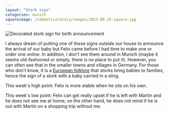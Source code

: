 ```yaml
---
layout: "Stork sign"
categories: munich
squareimage: /sabbaticaldiary/images/2023-08-25-square.jpg
---
```

<img src="/sabbaticaldiary/images/2023-08-25.jpg" alt="Decorated stork sign for birth announcement" class="center">

I always dream of putting one of these signs outside our house to announce the arrival of our baby but Felix came before I had time to make one or order one online. In addition, I don't see them around in Munich (maybe it seems old-fashioned or simply, there is no place to put it). However, you can often see that in the smaller towns and villages in Germany. For those who don't know, it is a <a href="https://www.birdspot.co.uk/culture/storks-and-the-delivery-of-babies">European folklore</a> that storks bring babies to families, hence the sign of a stork with a baby carried in a sling.

This week's high point: Felix is more stable when he sits on his own.

This week's low point: Felix can get really upset if he is left with Martin and he does not see me at home; on the other hand, he does not mind if he is out with Martin on a shopping trip without me. 